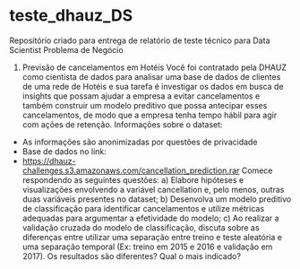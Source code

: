 # teste_dhauz_DS
Repositório criado para entrega de relatório de teste técnico para Data Scientist
Problema de Negócio

1. Previsão de cancelamentos em Hotéis
Você foi contratado pela DHAUZ como cientista de dados para analisar uma base de dados de clientes
de uma rede de Hotéis e sua tarefa é investigar os dados em busca de insights que possam ajudar a
empresa a evitar cancelamentos e também construir um modelo preditivo que possa antecipar esses
cancelamentos, de modo que a empresa tenha tempo hábil para agir com ações de retenção.
Informações sobre o dataset:
- As informações são anonimizadas por questões de privacidade
- Base de dados no link:
- https://dhauz-challenges.s3.amazonaws.com/cancellation_prediction.rar
Comece respondendo as seguintes questões:
a) Elabore hipóteses e visualizações envolvendo a variável cancellation e, pelo menos, outras
duas variáveis presentes no dataset;
b) Desenvolva um modelo preditivo de classificação para identificar cancelamentos e utilize
métricas adequadas para argumentar a efetividade do modelo;
c) Ao realizar a validação cruzada do modelo de classificação, discuta sobre as diferenças entre
utilizar uma separação entre treino e teste aleatória e uma separação temporal (Ex: treino em
2015 e 2016 e validação em 2017). Os resultados são diferentes? Qual o mais indicado?

